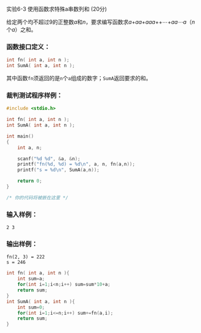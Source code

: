 实验6-3 使用函数求特殊a串数列和 (20分)

给定两个均不超过9的正整数*a*和*n*，要求编写函数求*a*+*aa*+*aaa*++⋯+*aa⋯a*（*n*个*a*）之和。

### 函数接口定义：

```c++
int fn( int a, int n );
int SumA( int a, int n );
```

其中函数`fn`须返回的是`n`个`a`组成的数字；`SumA`返回要求的和。

### 裁判测试程序样例：

```c++
#include <stdio.h>

int fn( int a, int n );
int SumA( int a, int n );

int main()
{
    int a, n;

    scanf("%d %d", &a, &n);
    printf("fn(%d, %d) = %d\n", a, n, fn(a,n));        
    printf("s = %d\n", SumA(a,n));    

    return 0;
}

/* 你的代码将被嵌在这里 */
```

### 输入样例：

```in
2 3
```

### 输出样例：

```out
fn(2, 3) = 222
s = 246
```



```c++
int fn( int a, int n ){
    int sum=a;
    for(int i=1;i<n;i++) sum=sum*10+a;
    return sum;
}
int SumA( int a, int n ){
    int sum=0;
    for(int i=1;i<=n;i++) sum+=fn(a,i);
    return sum;
}
```

